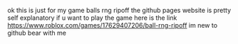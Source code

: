 ok this is just for my game balls rng ripoff
the github pages website is pretty self explanatory
if u want to play the game here is the link
https://www.roblox.com/games/17629407206/ball-rng-ripoff
im new to github bear with me
